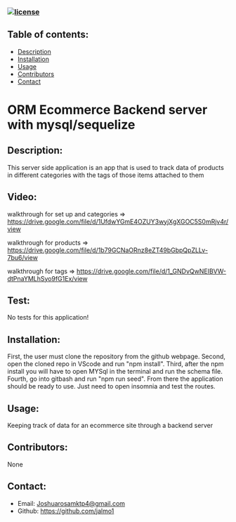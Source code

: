  ### [![license](https://img.shields.io/badge/license-DoWhatTheF*ckYouWantToPublicLicense-blueviolet)](https://shields.io)


  ## Table of contents:
  - [Description](#description)
  - [Installation](#installation)
  - [Usage](#usage)
  - [Contributors](#contributors)
  - [Contact](#contact)

  # ORM Ecommerce Backend server with mysql/sequelize

  ## Description:
  This server side application is an app that is used to track data of products in different categories with the tags of those items attached to them 
  ## Video:
walkthrough for set up and categories => https://drive.google.com/file/d/1UfdwYGmE4OZUY3wyjXgXGOC5S0mRjv4r/view

walkthrough for products => https://drive.google.com/file/d/1b79GCNaORnz8eZT49bGbpQpZLLv-7bu6/view

walkthrough for tags => https://drive.google.com/file/d/1_GNDvQwNEIBVW-dtPnaYMLhSyo9fG1Ex/view

  ## Test:
  No tests for this application!

  ## Installation:
  First, the user must clone the repository from the github webpage. Second, open the cloned repo in VScode and run "npm install". Third, after the npm install you will have to open MYSql in the terminal and run the schema file. Fourth, go into gitbash and run "npm run seed". From there the application should be ready to use. Just need to open insomnia and test the routes.

  ## Usage:
  Keeping track of data for an ecommerce site through a backend server

  ## Contributors:
  None

  ## Contact:
  - Email: Joshuarosamktp4@gmail.com
  - Github: https://github.com/jalmo1
